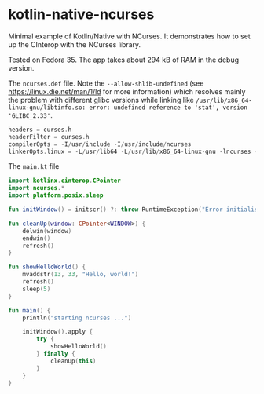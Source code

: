 # kotlin-native-ncurses
Minimal example of Kotlin/Native with NCurses. It demonstrates how to set up the CInterop with the NCurses library.

Tested on Fedora 35. The app takes about 294 kB of RAM in the debug version.

The `ncurses.def` file. Note the `--allow-shlib-undefined` (see https://linux.die.net/man/1/ld for more information) which resolves mainly the problem with different glibc versions while linking like `/usr/lib/x86_64-linux-gnu/libtinfo.so: error: undefined reference to 'stat', version 'GLIBC_2.33'`.
```kotlin
headers = curses.h
headerFilter = curses.h
compilerOpts = -I/usr/include -I/usr/include/ncurses
linkerOpts.linux = -L/usr/lib64 -L/usr/lib/x86_64-linux-gnu -lncurses --allow-shlib-undefined
```

The `main.kt` file
```kotlin
import kotlinx.cinterop.CPointer
import ncurses.*
import platform.posix.sleep

fun initWindow() = initscr() ?: throw RuntimeException("Error initialising ncurses.")

fun cleanUp(window: CPointer<WINDOW>) {
    delwin(window)
    endwin()
    refresh()
}

fun showHelloWorld() {
    mvaddstr(13, 33, "Hello, world!")
    refresh()
    sleep(5)
}

fun main() {
    println("starting ncurses ...")

    initWindow().apply {
        try {
            showHelloWorld()
        } finally {
            cleanUp(this)
        }
    }
}
```

